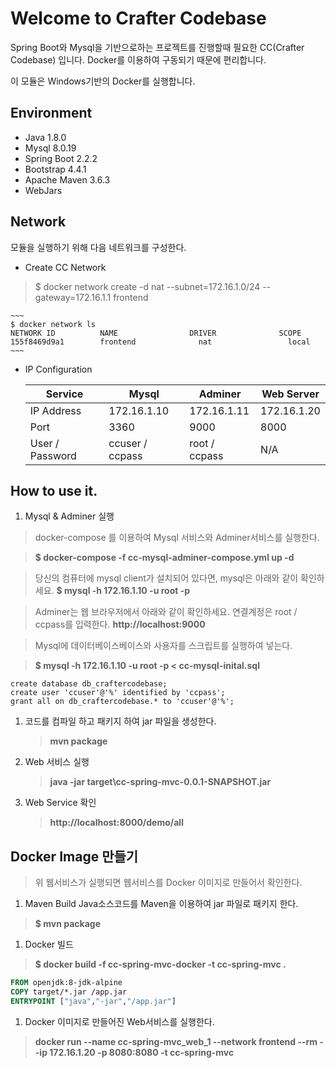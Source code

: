 # Welcome to Crafter Codebase

Spring Boot와 Mysql을 기반으로하는 프로젝트를 진행할때 필요한 CC(Crafter Codebase) 입니다.
Docker를 이용하여 구동되기 때문에 편리합니다.

이 모듈은 Windows기반의 Docker를 실행합니다.

## Environment
* Java 1.8.0
* Mysql 8.0.19
* Spring Boot 2.2.2
* Bootstrap 4.4.1
* Apache Maven 3.6.3
* WebJars


## Network
모듈을 실행하기 위해 다음 네트워크를 구성한다.

* Create CC Network

>$ docker network create -d nat --subnet=172.16.1.0/24 --gateway=172.16.1.1 frontend

    ~~~
    $ docker network ls
    NETWORK ID          NAME                DRIVER              SCOPE
    155f8469d9a1        frontend              nat                 local
    ~~~

* IP Configuration

    Service         | Mysql           | Adminer       | Web Server        
    --------------- | --------------- | ------------- | -------------
    IP Address      | 172.16.1.10     | 172.16.1.11   | 172.16.1.20
    Port            | 3360            | 9000          | 8000
    User / Password | ccuser / ccpass | root / ccpass | N/A


## How to use it.
1. Mysql & Adminer 실행

>docker-compose 를 이용하여 Mysql 서비스와 Adminer서비스를 실행한다.
    
>__$ docker-compose -f cc-mysql-adminer-compose.yml up -d__

>당신의 컴퓨터에 mysql client가 설치되어 있다면, mysql은 아래와 같이 확인하세요.
>__$ mysql -h 172.16.1.10 -u root -p__
  
>Adminer는 웹 브라우저에서 아래와 같이 확인하세요. 연결계정은 root / ccpass를 입력한다.
>__http://localhost:9000__


> Mysql에 데이터베이스베이스와 사용자를 스크립트를 실행하여 넣는다.

>__$ mysql -h 172.16.1.10 -u root -p < cc-mysql-inital.sql__

```
create database db_craftercodebase;                 
create user 'ccuser'@'%' identified by 'ccpass';    
grant all on db_craftercodebase.* to 'ccuser'@'%';  
```
    
1. 코드를 컴파일 하고 패키지 하여 jar 파일을 생성한다.
    >__mvn package__
    
1. Web 서비스 실행
    >__java -jar target\cc-spring-mvc-0.0.1-SNAPSHOT.jar__

1. Web Service 확인    
    >__http://localhost:8000/demo/all__


## Docker Image 만들기

> 위 웹서비스가 실행되면 웹서비스를 Docker 이미지로 만들어서 확인한다.

1. Maven Build
Java소스코드를 Maven을 이용하여 jar 파일로 패키지 한다.
    
>__$ mvn package__

1. Docker 빌드
>__$ docker build -f cc-spring-mvc-docker -t cc-spring-mvc .__
    

```dockerfile
FROM openjdk:8-jdk-alpine
COPY target/*.jar /app.jar
ENTRYPOINT ["java","-jar","/app.jar"]
```

1. Docker 이미지로 만들어진 Web서비스를 실행한다.
>__docker run --name cc-spring-mvc_web_1 --network frontend --rm --ip 172.16.1.20 -p 8080:8080 -t cc-spring-mvc__
    
    
